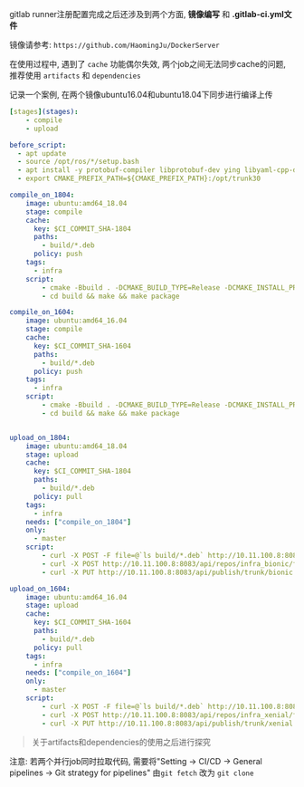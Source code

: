 
gitlab runner注册配置完成之后还涉及到两个方面, **镜像编写** 和 **.gitlab-ci.yml文件**

镜像请参考: `https://github.com/HaomingJu/DockerServer`

在使用过程中, 遇到了 `cache` 功能偶尔失效, 两个job之间无法同步cache的问题, 推荐使用 `artifacts` 和 `dependencies`

记录一个案例, 在两个镜像ubuntu16.04和ubuntu18.04下同步进行编译上传

```yaml
[stages](stages):
    - compile
    - upload

before_script:
  - apt update
  - source /opt/ros/*/setup.bash
  - apt install -y protobuf-compiler libprotobuf-dev ying libyaml-cpp-dev
  - export CMAKE_PREFIX_PATH=${CMAKE_PREFIX_PATH}:/opt/trunk30

compile_on_1804:
    image: ubuntu:amd64_18.04
    stage: compile
    cache:
      key: $CI_COMMIT_SHA-1804
      paths:
        - build/*.deb
      policy: push
    tags:
      - infra
    script:
        - cmake -Bbuild . -DCMAKE_BUILD_TYPE=Release -DCMAKE_INSTALL_PREFIX=/opt/trunk30
        - cd build && make && make package

compile_on_1604:
    image: ubuntu:amd64_16.04
    stage: compile
    cache:
      key: $CI_COMMIT_SHA-1604
      paths:
        - build/*.deb
      policy: push
    tags:
      - infra
    script:
        - cmake -Bbuild . -DCMAKE_BUILD_TYPE=Release -DCMAKE_INSTALL_PREFIX=/opt/trunk30
        - cd build && make && make package


upload_on_1804:
    image: ubuntu:amd64_18.04
    stage: upload
    cache:
      key: $CI_COMMIT_SHA-1804
      paths:
        - build/*.deb
      policy: pull
    tags:
      - infra
    needs: ["compile_on_1804"]
    only:
      - master
    script:
        - curl -X POST -F file=@`ls build/*.deb` http://10.11.100.8:8083/api/files/datahook_bionic
        - curl -X POST http://10.11.100.8:8083/api/repos/infra_bionic/file/datahook_bionic
        - curl -X PUT http://10.11.100.8:8083/api/publish/trunk/bionic

upload_on_1604:
    image: ubuntu:amd64_16.04
    stage: upload
    cache:
      key: $CI_COMMIT_SHA-1604
      paths:
        - build/*.deb
      policy: pull
    tags:
      - infra
    needs: ["compile_on_1604"]
    only:
      - master
    script:
        - curl -X POST -F file=@`ls build/*.deb` http://10.11.100.8:8083/api/files/datahook_xenial
        - curl -X POST http://10.11.100.8:8083/api/repos/infra_xenial/file/datahook_xenial
        - curl -X PUT http://10.11.100.8:8083/api/publish/trunk/xenial
```

> 关于artifacts和dependencies的使用之后进行探究

注意: 若两个并行job同时拉取代码, 需要将"Setting -> CI/CD -> General pipelines -> Git strategy for pipelines" 由`git fetch` 改为 `git clone`
